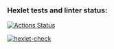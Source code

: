 ### Hexlet tests and linter status:
[![Actions Status](https://github.com/SergeyKapinus/python-project-lvl2/actions/workflows/hexlet-check.yml/badge.svg)](https://github.com/SergeyKapinus/python-project-lvl2/actions)

[![hexlet-check](https://github.com/SergeyKapinus/python-project-lvl2/actions/workflows/hexlet-check.yml/badge.svg)](https://github.com/SergeyKapinus/python-project-lvl2/actions/workflows/hexlet-check.yml)

